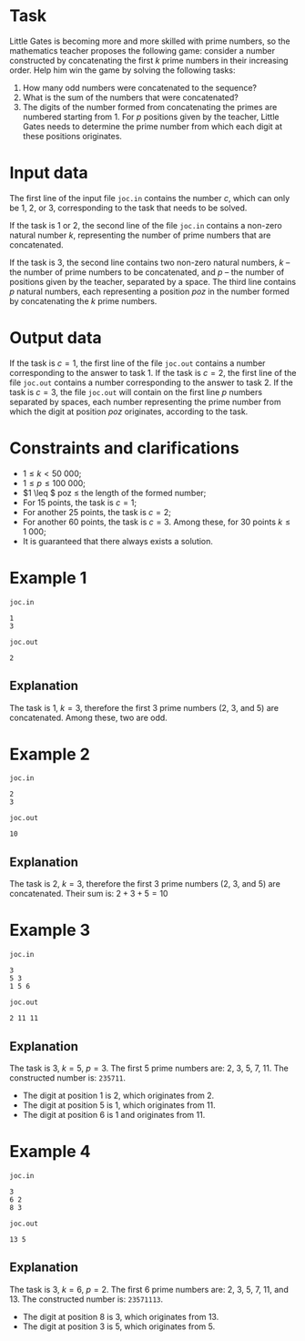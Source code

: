 # Task

Little Gates is becoming more and more skilled with prime numbers, so the mathematics teacher proposes the following game: consider a number constructed by concatenating the first $k$ prime numbers in their increasing order. Help him win the game by solving the following tasks:

1. How many odd numbers were concatenated to the sequence?
2. What is the sum of the numbers that were concatenated?
3. The digits of the number formed from concatenating the primes are numbered starting from $1$. For $p$ positions given by the teacher, Little Gates needs to determine the prime number from which each digit at these positions originates.

# Input data

The first line of the input file `joc.in` contains the number $c$, which can only be $1$, $2$, or $3$, corresponding to the task that needs to be solved.

If the task is $1$ or $2$, the second line of the file `joc.in` contains a non-zero natural number $k$, representing the number of prime numbers that are concatenated.

If the task is $3$, the second line contains two non-zero natural numbers, $k$ – the number of prime numbers to be concatenated, and $p$ – the number of positions given by the teacher, separated by a space. The third line contains $p$ natural numbers, each representing a position $poz$ in the number formed by concatenating the $k$ prime numbers.

# Output data

If the task is $c=1$, the first line of the file `joc.out` contains a number corresponding to the answer to task $1$.
If the task is $c=2$, the first line of the file `joc.out` contains a number corresponding to the answer to task $2$.
If the task is $c=3$, the file `joc.out` will contain on the first line $p$ numbers separated by spaces, each number representing the prime number from which the digit at position $poz$ originates, according to the task.

# Constraints and clarifications

* $1 \leq k < 50 \ 000$;
* $1 \leq p \leq 100 \ 000$;
* $1 \leq $ poz $\leq$ the length of the formed number;
* For $15$ points, the task is $c=1$;
* For another $25$ points, the task is $c=2$;
* For another $60$ points, the task is $c=3$. Among these, for $30$ points $k \leq 1 \ 000$;
* It is guaranteed that there always exists a solution.

# Example 1

`joc.in`
```
1
3
```

`joc.out`
```
2
```

## Explanation

The task is $1$, $k=3$, therefore the first $3$ prime numbers ($2$, $3$, and $5$) are concatenated. Among these, two are odd.

# Example 2

`joc.in`
```
2
3
```

`joc.out`
```
10
```

## Explanation

The task is $2$, $k=3$, therefore the first $3$ prime numbers ($2$, $3$, and $5$) are concatenated. Their sum is: $2+3+5=10$

# Example 3

`joc.in`
```
3
5 3
1 5 6
```

`joc.out`
```
2 11 11
```

## Explanation

The task is $3$, $k=5$, $p=3$.
The first $5$ prime numbers are: $2$, $3$, $5$, $7$, $11$.
The constructed number is: `235711`.
* The digit at position $1$ is $2$, which originates from $2$.
* The digit at position $5$ is $1$, which originates from $11$.
* The digit at position $6$ is $1$ and originates from $11$.

# Example 4

`joc.in`
```
3
6 2 
8 3
```

`joc.out`
```
13 5
```

## Explanation

The task is $3$, $k=6$, $p=2$.
The first $6$ prime numbers are: $2$, $3$, $5$, $7$, $11$, and $13$.
The constructed number is: `23571113`.
* The digit at position $8$ is $3$, which originates from $13$.
* The digit at position $3$ is $5$, which originates from $5$.